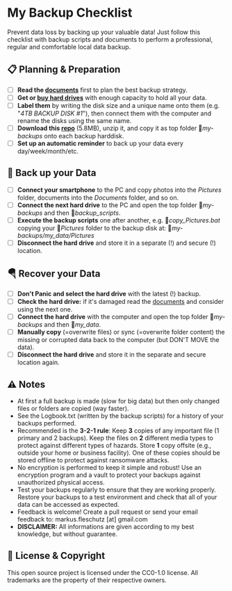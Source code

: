 My Backup Checklist
===================

Prevent data loss by backing up your valuable data! Just follow this checklist with backup scripts and documents to perform a professional, regular and comfortable local data backup.

📋 Planning & Preparation
--------------------------
- [ ] **Read the [documents](documents/)** first to plan the best backup strategy.
- [ ] **Get or [buy hard drives](https://www.amazon.com/s?k=hard+drives)** with enough capacity to hold all your data.
- [ ] **Label them** by writing the disk size and a unique name onto them (e.g. "*4TB BACKUP DISK #1*"), then connect them with the computer and rename the disks using the same name.
- [ ] **Download this [repo](https://github.com/fleschutz/my-backups/archive/refs/tags/v0.2.zip)** (5.8MB), unzip it, and copy it as top folder 📁*my-backups* onto each backup harddisk.
- [ ] **Set up an automatic reminder** to back up your data every day/week/month/etc.

💾 Back up your Data
---------------------
- [ ] **Connect your smartphone** to the PC and copy photos into the *Pictures* folder, documents into the *Documents* folder, and so on.
- [ ] **Connect the next hard drive** to the PC and open the top folder 📁*my-backups* and then 📁*backup_scripts*.
- [ ] **Execute the backup scripts** one after another, e.g. 📄*copy_Pictures.bat* copying your 📁*Pictures* folder to the backup disk at: 📁*my-backups/my_data/Pictures*
- [ ] **Disconnect the hard drive** and store it in a separate (!) and secure (!) location.

🪂 Recover your Data
---------------------
- [ ] **Don't Panic and select the hard drive** with the latest (!) backup.
- [ ] **Check the hard drive:** if it's damaged read the [documents](documents/) and consider using the next one.
- [ ] **Connect the hard drive** with the computer and open the top folder 📁*my-backups* and then 📁*my_data*.
- [ ] **Manually copy** (=overwrite files) or sync (=overwrite folder content) the missing or corrupted data back to the computer (but DON'T MOVE the data).
- [ ] **Disconnect the hard drive** and store it in the separate and secure location again.

⚠️ Notes
---------
* At first a full backup is made (slow for big data) but then only changed files or folders are copied (way faster).
* See the Logbook.txt (written by the backup scripts) for a history of your backups performed.
* Recommended is the **3-2-1 rule**: Keep **3** copies of any important file (1 primary and 2 backups). Keep the files on **2** different media types to protect against different types of hazards. Store **1** copy offsite (e.g., outside your home or business facility). One of these copies should be stored offline to protect against ransomware attacks.
* No encryption is performed to keep it simple and robust! Use an encryption program and a vault to protect your backups against unauthorized physical access.
* Test your backups regularly to ensure that they are working properly. Restore your backups to a test environment and check that all of your data can be accessed as expected.
* Feedback is welcome! Create a pull request or send your email feedback to: markus.fleschutz [at] gmail.com
* **DISCLAIMER:** All informations are given according to my best knowledge, but without guarantee.

🤝 License & Copyright
-----------------------
This open source project is licensed under the CC0-1.0 license. All trademarks are the property of their respective owners.
